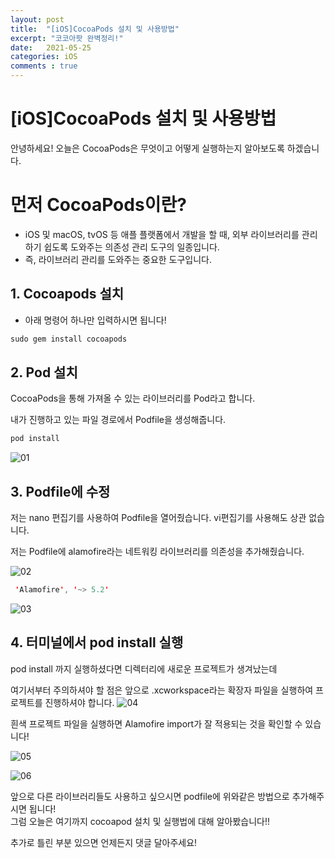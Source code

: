 ```yaml
---
layout: post
title:  "[iOS]CocoaPods 설치 및 사용방법"
excerpt: "코코아팟 완벽정리!"
date:   2021-05-25 
categories: iOS
comments : true
---
```


# [iOS]CocoaPods 설치 및 사용방법

안녕하세요! 오늘은 CocoaPods은 무엇이고 어떻게 실행하는지 알아보도록 하겠습니다. 

# 먼저 CocoaPods이란?

- iOS 및 macOS, tvOS 등 애플 플랫폼에서 개발을 할 때, 외부 라이브러리를 관리하기 쉽도록 도와주는 의존성 관리 도구의 일종입니다.
- 즉, 라이브러리 관리를 도와주는 중요한 도구입니다.

## 1. Cocoapods 설치

- 아래 명령어 하나만 입력하시면 됩니다!

```swift
sudo gem install cocoapods 
```

## 2. Pod 설치

CocoaPods을 통해 가져올 수 있는 라이브러리를 Pod라고 합니다. 

내가 진행하고 있는 파일 경로에서 Podfile을 생성해줍니다. 

```swift
pod install 
```
![01](https://user-images.githubusercontent.com/51842141/119436170-a6e82180-bd56-11eb-895d-4589c90df7d7.png)


## 3. Podfile에 수정

저는 nano 편집기를 사용하여 Podfile을 열어줬습니다. vi편집기를 사용해도 상관 없습니다. 

  저는 Podfile에 alamofire라는 네트워킹 라이브러리를 의존성을 추가해줬습니다.

![02](https://user-images.githubusercontent.com/51842141/119436156-a0f24080-bd56-11eb-93c2-f8169c37f2f6.png)


```swift
 'Alamofire', '~> 5.2'
```

![03](https://user-images.githubusercontent.com/51842141/119436161-a2236d80-bd56-11eb-9146-c412f43769df.png)

## 4. 터미널에서 pod install 실행

pod install 까지 실행하셨다면 디렉터리에 새로운 프로젝트가 생겨났는데 

여기서부터 주의하셔야 할 점은 앞으로 .xcworkspace라는 확장자 파일을 실행하여 프로젝트를 진행하셔야 합니다. 
![04](https://user-images.githubusercontent.com/51842141/119436163-a2bc0400-bd56-11eb-8802-f7074386cf9a.png)


흰색 프로젝트 파일을 실행하면  Alamofire import가 잘 적용되는 것을 확인할 수 있습니다!

![05](https://user-images.githubusercontent.com/51842141/119436164-a3549a80-bd56-11eb-88ee-7479504415df.png)

![06](https://user-images.githubusercontent.com/51842141/119436165-a3ed3100-bd56-11eb-8098-5b6b23f85d29.png)

앞으로 다른 라이브러리들도 사용하고 싶으시면 podfile에 위와같은 방법으로 추가해주시면 됩니다!  
그럼 오늘은 여기까지 cocoapod 설치 및 실행법에 대해 알아봤습니다!! 

추가로 틀린 부분 있으면 언제든지 댓글 달아주세요!
